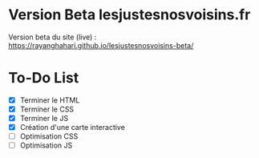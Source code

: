 # Version Beta lesjustesnosvoisins.fr
Version beta du site (live) : https://rayanghahari.github.io/lesjustesnosvoisins-beta/
# To-Do List
- [X] Terminer le HTML
- [X] Terminer le CSS
- [X] Terminer le JS
- [X] Création d'une carte interactive
- [ ] Optimisation CSS
- [ ] Optimisation JS
